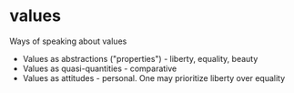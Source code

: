 # values

Ways of speaking about values

- Values as abstractions ("properties") - liberty, equality, beauty
- Values as quasi-quantities - comparative
- Values as attitudes - personal. One may prioritize liberty over equality
